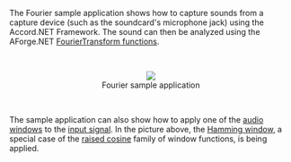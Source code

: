 The Fourier sample application shows how to capture sounds from a capture device (such as the soundcard's microphone jack) using the Accord.NET Framework. The sound can then be analyzed using the AForge.NET [FourierTransform functions](http://www.aforgenet.com/framework/docs/html/a233a2c8-37ef-459d-f3dd-4088592f458a.htm).

<br /><p align='center'>
<img src='http://accord.googlecode.com/svn/wiki/samples/accord-audio-fourier-img.png' />
<br />Fourier sample application<br>
</p><br />

The sample application can also show how to apply one of the [audio windows](http://accord.googlecode.com/svn/docs/html/N_Accord_Audio_Windows.htm) to the [input signal](http://accord.googlecode.com/svn/docs/html/T_Accord_Audio_Signal.htm). In the picture above, the [Hamming window](http://accord.googlecode.com/svn/docs/html/M_Accord_Audio_Windows_RaisedCosineWindow_Hamming.htm), a special case of the [raised cosine](http://accord.googlecode.com/svn/docs/html/AllMembers_T_Accord_Audio_Windows_RaisedCosineWindow.htm) family of window functions, is being applied.